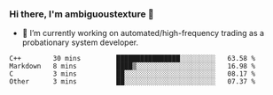 ### Hi there, I'm ambiguoustexture 👋

<!--
**ambiguoustexture/ambiguoustexture** is a ✨ _special_ ✨ repository because its `README.md` (this file) appears on your GitHub profile.

Here are some ideas to get you started:
-->
- 🔭 I’m currently working on automated/high-frequency trading as a probationary system developer.
<!--START_SECTION:waka-->
```text
C++        30 mins         ████████████████░░░░░░░░░   63.58 %
Markdown   8 mins          ████▒░░░░░░░░░░░░░░░░░░░░   16.98 %
C          3 mins          ██░░░░░░░░░░░░░░░░░░░░░░░   08.17 %
Other      3 mins          ██░░░░░░░░░░░░░░░░░░░░░░░   07.37 %
```
<!--END_SECTION:waka-->
